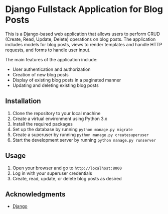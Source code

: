 # Django Fullstack Application for Blog Posts

This is a Django-based web application that allows users to perform CRUD (Create, Read, Update, Delete) operations on blog posts. The application includes models for blog posts, views to render templates and handle HTTP requests, and forms to handle user input. 

The main features of the application include:

- User authentication and authorization
- Creation of new blog posts
- Display of existing blog posts in a paginated manner
- Updating and deleting existing blog posts

## Installation

1. Clone the repository to your local machine
2. Create a virtual environment using Python 3.x
3. Install the required packages
4. Set up the database by running `python manage.py migrate`
5. Create a superuser by running `python manage.py createsuperuser`
6. Start the development server by running `python manage.py runserver`

## Usage

1. Open your browser and go to `http://localhost:8000`
2. Log in with your superuser credentials
3. Create, read, update, or delete blog posts as desired

## Acknowledgments

- [Django](https://www.djangoproject.com/)
